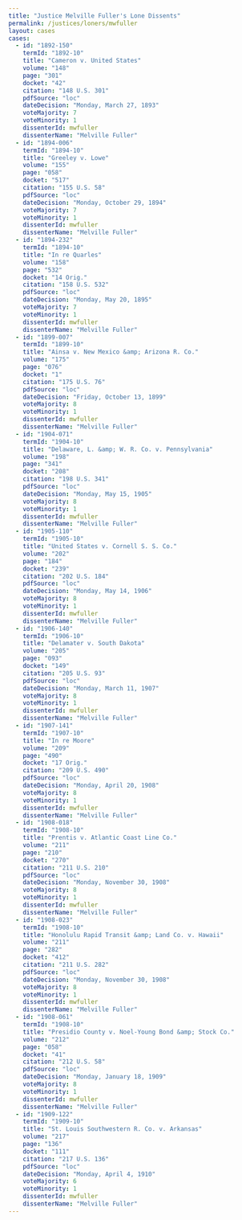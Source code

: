 ```yaml
---
title: "Justice Melville Fuller's Lone Dissents"
permalink: /justices/loners/mwfuller
layout: cases
cases:
  - id: "1892-150"
    termId: "1892-10"
    title: "Cameron v. United States"
    volume: "148"
    page: "301"
    docket: "42"
    citation: "148 U.S. 301"
    pdfSource: "loc"
    dateDecision: "Monday, March 27, 1893"
    voteMajority: 7
    voteMinority: 1
    dissenterId: mwfuller
    dissenterName: "Melville Fuller"
  - id: "1894-006"
    termId: "1894-10"
    title: "Greeley v. Lowe"
    volume: "155"
    page: "058"
    docket: "517"
    citation: "155 U.S. 58"
    pdfSource: "loc"
    dateDecision: "Monday, October 29, 1894"
    voteMajority: 7
    voteMinority: 1
    dissenterId: mwfuller
    dissenterName: "Melville Fuller"
  - id: "1894-232"
    termId: "1894-10"
    title: "In re Quarles"
    volume: "158"
    page: "532"
    docket: "14 Orig."
    citation: "158 U.S. 532"
    pdfSource: "loc"
    dateDecision: "Monday, May 20, 1895"
    voteMajority: 7
    voteMinority: 1
    dissenterId: mwfuller
    dissenterName: "Melville Fuller"
  - id: "1899-007"
    termId: "1899-10"
    title: "Ainsa v. New Mexico &amp; Arizona R. Co."
    volume: "175"
    page: "076"
    docket: "1"
    citation: "175 U.S. 76"
    pdfSource: "loc"
    dateDecision: "Friday, October 13, 1899"
    voteMajority: 8
    voteMinority: 1
    dissenterId: mwfuller
    dissenterName: "Melville Fuller"
  - id: "1904-071"
    termId: "1904-10"
    title: "Delaware, L. &amp; W. R. Co. v. Pennsylvania"
    volume: "198"
    page: "341"
    docket: "208"
    citation: "198 U.S. 341"
    pdfSource: "loc"
    dateDecision: "Monday, May 15, 1905"
    voteMajority: 8
    voteMinority: 1
    dissenterId: mwfuller
    dissenterName: "Melville Fuller"
  - id: "1905-110"
    termId: "1905-10"
    title: "United States v. Cornell S. S. Co."
    volume: "202"
    page: "184"
    docket: "239"
    citation: "202 U.S. 184"
    pdfSource: "loc"
    dateDecision: "Monday, May 14, 1906"
    voteMajority: 8
    voteMinority: 1
    dissenterId: mwfuller
    dissenterName: "Melville Fuller"
  - id: "1906-140"
    termId: "1906-10"
    title: "Delamater v. South Dakota"
    volume: "205"
    page: "093"
    docket: "149"
    citation: "205 U.S. 93"
    pdfSource: "loc"
    dateDecision: "Monday, March 11, 1907"
    voteMajority: 8
    voteMinority: 1
    dissenterId: mwfuller
    dissenterName: "Melville Fuller"
  - id: "1907-141"
    termId: "1907-10"
    title: "In re Moore"
    volume: "209"
    page: "490"
    docket: "17 Orig."
    citation: "209 U.S. 490"
    pdfSource: "loc"
    dateDecision: "Monday, April 20, 1908"
    voteMajority: 8
    voteMinority: 1
    dissenterId: mwfuller
    dissenterName: "Melville Fuller"
  - id: "1908-018"
    termId: "1908-10"
    title: "Prentis v. Atlantic Coast Line Co."
    volume: "211"
    page: "210"
    docket: "270"
    citation: "211 U.S. 210"
    pdfSource: "loc"
    dateDecision: "Monday, November 30, 1908"
    voteMajority: 8
    voteMinority: 1
    dissenterId: mwfuller
    dissenterName: "Melville Fuller"
  - id: "1908-023"
    termId: "1908-10"
    title: "Honolulu Rapid Transit &amp; Land Co. v. Hawaii"
    volume: "211"
    page: "282"
    docket: "412"
    citation: "211 U.S. 282"
    pdfSource: "loc"
    dateDecision: "Monday, November 30, 1908"
    voteMajority: 8
    voteMinority: 1
    dissenterId: mwfuller
    dissenterName: "Melville Fuller"
  - id: "1908-061"
    termId: "1908-10"
    title: "Presidio County v. Noel-Young Bond &amp; Stock Co."
    volume: "212"
    page: "058"
    docket: "41"
    citation: "212 U.S. 58"
    pdfSource: "loc"
    dateDecision: "Monday, January 18, 1909"
    voteMajority: 8
    voteMinority: 1
    dissenterId: mwfuller
    dissenterName: "Melville Fuller"
  - id: "1909-122"
    termId: "1909-10"
    title: "St. Louis Southwestern R. Co. v. Arkansas"
    volume: "217"
    page: "136"
    docket: "111"
    citation: "217 U.S. 136"
    pdfSource: "loc"
    dateDecision: "Monday, April 4, 1910"
    voteMajority: 6
    voteMinority: 1
    dissenterId: mwfuller
    dissenterName: "Melville Fuller"
---
```

